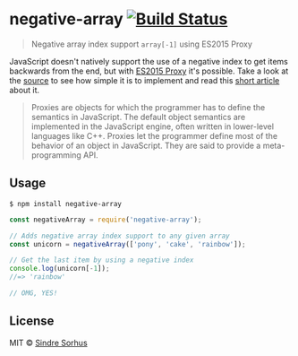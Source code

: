 # negative-array [![Build Status](https://travis-ci.org/sindresorhus/negative-array.svg?branch=gh-pages)](https://travis-ci.org/sindresorhus/negative-array)

> Negative array index support `array[-1]` using ES2015 Proxy

JavaScript doesn't natively support the use of a negative index to get items backwards from the end, but with [ES2015 Proxy](http://soft.vub.ac.be/~tvcutsem/proxies/) it's possible. Take a look at the [source](index.js) to see how simple it is to implement and read this [short article](http://dailyjs.com/2013/11/15/negative-array/) about it.

> Proxies are objects for which the programmer has to define the semantics in JavaScript. The default object semantics are implemented in the JavaScript engine, often written in lower-level languages like C++. Proxies let the programmer define most of the behavior of an object in JavaScript. They are said to provide a meta-programming API.


## Usage

```
$ npm install negative-array
```

```js
const negativeArray = require('negative-array');

// Adds negative array index support to any given array
const unicorn = negativeArray(['pony', 'cake', 'rainbow']);

// Get the last item by using a negative index
console.log(unicorn[-1]);
//=> 'rainbow'

// OMG, YES!
```


## License

MIT © [Sindre Sorhus](https://sindresorhus.com)
